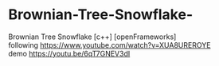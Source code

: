 # Brownian-Tree-Snowflake-
Brownian Tree Snowflake [c++] [openFrameworks]  
following https://www.youtube.com/watch?v=XUA8UREROYE  
demo https://youtu.be/6qT7GNEV3dI  
